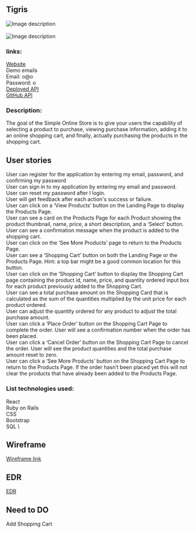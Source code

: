 ## Tigris
![Image description](https://i.imgur.com/10IkWrE.png)\
\
![Image description](https://i.imgur.com/m4tPAux.png)
### links:
[Website](https://syadallah.github.io/Tigris-Clinet/#/) \
 Demo emails \
 Email: o@o \
 Password: o \
[Deployed API](https://tigris-101.herokuapp.com/) \
[GitHub API](https://github.com/syadallah/Tigris-API)


### Description:

The goal of the Simple Online Store is to give your users the capability of selecting a product to purchase, viewing purchase information, adding it to an online shopping cart, and finally, actually purchasing the products in the shopping cart.

## User stories
User can register for the application by entering my email, password, and confirming my password \
User can sign in to my application by entering my email and password. \
User can reset my password after I login. \
User will get feedback after each action's success or failure. \
User can click on a ‘View Products’ button on the Landing Page to display the Products Page. \
User can see a card on the Products Page for each Product showing the product thumbnail, name, price, a short description, and a ‘Select’ button. \
User can see a confirmation message when the product is added to the shopping cart. \
User can click on the ‘See More Products’ page to return to the Products Page. \
User can see a ‘Shopping Cart’ button on both the Landing Page or the Products Page. Hint: a top bar might be a good common location for this button. \
User can click on the ‘Shopping Cart’ button to display the Shopping Cart page containing the product id, name, price, and quantity ordered input box for each product previously added to the Shopping Cart. \
User can see a total purchase amount on the Shopping Card that is calculated as the sum of the quantities multiplied by the unit price for each product ordered. \
User can adjust the quantity ordered for any product to adjust the total purchase amount. \
User can click a ‘Place Order’ button on the Shopping Cart Page to complete the order. User will see a confirmation number when the order has been placed. \
User can click a ‘Cancel Order’ button on the Shopping Cart Page to cancel the order. User will see the product quantities and the total purchase amount reset to zero. \
User can click a ‘See More Products’ button on the Shopping Cart Page to return to the Products Page. If the order hasn’t been placed yet this will not clear the products that have already been added to the Products Page.



### List technologies used:

React \
Ruby on Rails \
CSS \
Bootstrap \
SQL \

## Wireframe

[Wireframe link](https://i.imgur.com/HXfWwrz.jpg)

## EDR

[EDR](https://i.imgur.com/uM9yOpC.jpg)

## Need to DO

Add Shopping Cart
